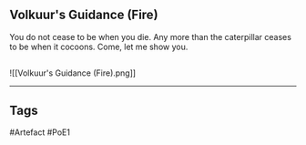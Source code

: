 ## Volkuur's Guidance (Fire)
You do not cease to be when you die.
Any more than the caterpillar ceases to be when it cocoons.
Come, let me show you.
##
![[Volkuur's Guidance (Fire).png]]

---
## Tags
#Artefact
#PoE1
